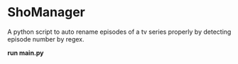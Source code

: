 # ShoManager
A python script to auto rename episodes of a tv series properly by detecting episode number by regex. 

**run main.py**
